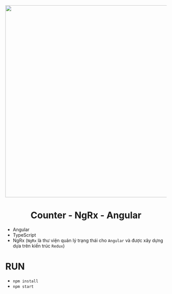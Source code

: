 <div align="center">
    <img src="https://miro.medium.com/v2/resize:fit:667/1*2F7vcMkhVQSvlxWsulIfCw.png" width="600"/>
</div>

<div align="center">
    <h1>Counter - NgRx - Angular</h1>
</div>

- Angular
- TypeScript
- NgRx (`NgRx` là thư viện quản lý trạng thái cho `Angular` và được xây dựng dựa trên kiến trúc `Redux`)

# RUN
- `npm install`
- `npm start`